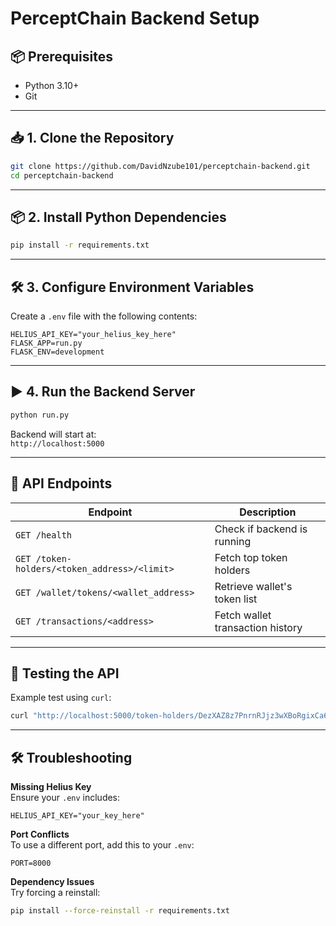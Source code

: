 
# PerceptChain Backend Setup

## 📦 Prerequisites

- Python 3.10+
- Git

---

## 📥 1. Clone the Repository

```bash
git clone https://github.com/DavidNzube101/perceptchain-backend.git
cd perceptchain-backend
```

---

## 📦 2. Install Python Dependencies

```bash
pip install -r requirements.txt
```

---

## 🛠 3. Configure Environment Variables

Create a `.env` file with the following contents:

```env
HELIUS_API_KEY="your_helius_key_here"
FLASK_APP=run.py
FLASK_ENV=development
```

---

## ▶️ 4. Run the Backend Server

```bash
python run.py
```

Backend will start at:  
`http://localhost:5000`

---

## 📡 API Endpoints

| Endpoint | Description |
|----------|-------------|
| `GET /health` | Check if backend is running |
| `GET /token-holders/<token_address>/<limit>` | Fetch top token holders |
| `GET /wallet/tokens/<wallet_address>` | Retrieve wallet's token list |
| `GET /transactions/<address>` | Fetch wallet transaction history |

---

## 🧪 Testing the API

Example test using `curl`:

```bash
curl "http://localhost:5000/token-holders/DezXAZ8z7PnrnRJjz3wXBoRgixCa6xjnB7YaB1pPB263/10"
```

---

## 🛠 Troubleshooting

**Missing Helius Key**  
Ensure your `.env` includes:
```env
HELIUS_API_KEY="your_key_here"
```

**Port Conflicts**  
To use a different port, add this to your `.env`:
```env
PORT=8000
```

**Dependency Issues**  
Try forcing a reinstall:
```bash
pip install --force-reinstall -r requirements.txt
```
